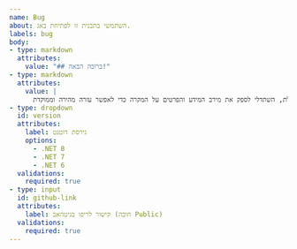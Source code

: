 ```yaml
---
name: Bug
about: השתמשי בתבנית זו לפתיחת באג.
labels: bug
body:
- type: markdown
  attributes:
    value: "## ברוכה הבאה!"
- type: markdown
  attributes:
    value: |
      מוזמנת להעלות את הבעיה בה נתקלת, השתדלי לספק את מירב המידע והפרטים על המקרה כדי לאפשר עזרה מהירה וממוקדת.
- type: dropdown
  id: version
  attributes:
    label: גירסת דוטנט
    options:
      - .NET 8
      - .NET 7
      - .NET 6
  validations:
    required: true
- type: input
  id: github-link
  attributes:
    label: קישור לריפו בגיטהאב (חובה Public)
  validations:
    required: true
---
```

